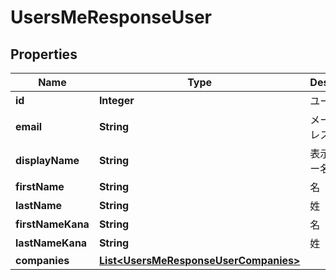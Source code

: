 

# UsersMeResponseUser

## Properties

Name | Type | Description | Notes
------------ | ------------- | ------------- | -------------
**id** | **Integer** | ユーザーID | 
**email** | **String** | メールアドレス | 
**displayName** | **String** | 表示ユーザー名 |  [optional]
**firstName** | **String** | 名 |  [optional]
**lastName** | **String** | 姓 |  [optional]
**firstNameKana** | **String** | 名（カナ） |  [optional]
**lastNameKana** | **String** | 姓（カナ） |  [optional]
**companies** | [**List&lt;UsersMeResponseUserCompanies&gt;**](UsersMeResponseUserCompanies.md) |  |  [optional]



